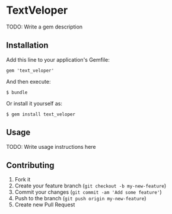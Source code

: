 # TextVeloper

TODO: Write a gem description

## Installation

Add this line to your application's Gemfile:

    gem 'text_veloper'

And then execute:

    $ bundle

Or install it yourself as:

    $ gem install text_veloper

## Usage

TODO: Write usage instructions here

## Contributing

1. Fork it
2. Create your feature branch (`git checkout -b my-new-feature`)
3. Commit your changes (`git commit -am 'Add some feature'`)
4. Push to the branch (`git push origin my-new-feature`)
5. Create new Pull Request
